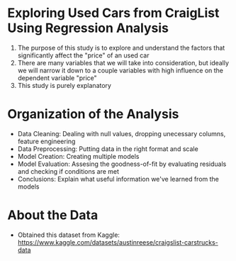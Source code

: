 # Exploring Used Cars from CraigList Using Regression Analysis
1. The purpose of this study is to explore and understand the factors that significantly affect the "price" of an used car
2. There are many variables that we will take into consideration, but ideally we will narrow it down to a couple variables with high influence on the dependent variable "price"
3. This study is purely explanatory

# Organization of the Analysis
- Data Cleaning: Dealing with null values, dropping unecessary columns, feature engineering
- Data Preprocessing: Putting data in the right format and scale
- Model Creation: Creating multiple models
- Model Evaluation: Assesing the goodness-of-fit by evaluating residuals and checking if conditions are met
- Conclusions: Explain what useful information we've learned from the models

# About the Data
- Obtained this dataset from Kaggle: https://www.kaggle.com/datasets/austinreese/craigslist-carstrucks-data
